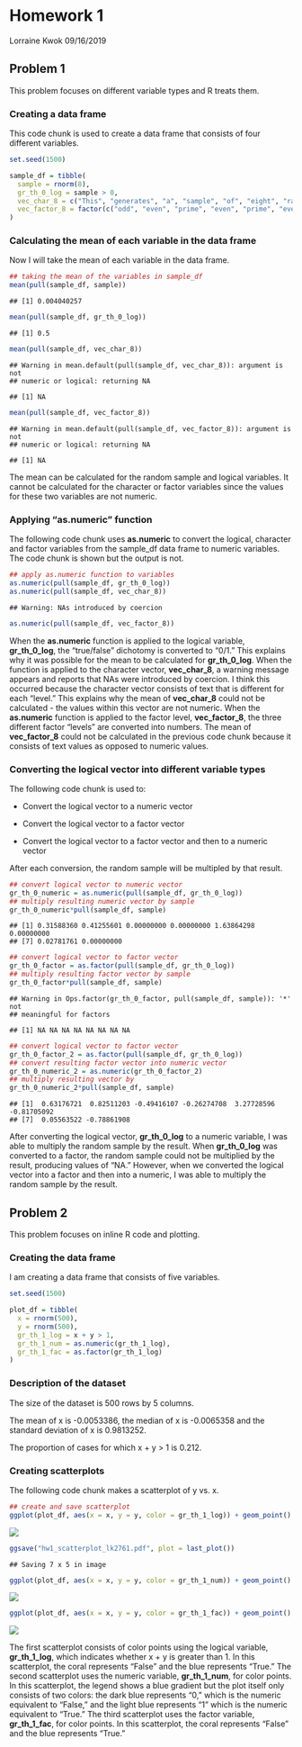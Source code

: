 Homework 1
================
Lorraine Kwok
09/16/2019

## Problem 1

This problem focuses on different variable types and R treats them.

### Creating a data frame

This code chunk is used to create a data frame that consists of four
different variables.

``` r
set.seed(1500)

sample_df = tibble(
  sample = rnorm(8),
  gr_th_0_log = sample > 0, 
  vec_char_8 = c("This", "generates", "a", "sample", "of", "eight", "random", "numbers"),
  vec_factor_8 = factor(c("odd", "even", "prime", "even", "prime", "even", "odd", "even"))
)
```

### Calculating the mean of each variable in the data frame

Now I will take the mean of each variable in the data frame.

``` r
## taking the mean of the variables in sample_df 
mean(pull(sample_df, sample))
```

    ## [1] 0.004040257

``` r
mean(pull(sample_df, gr_th_0_log)) 
```

    ## [1] 0.5

``` r
mean(pull(sample_df, vec_char_8))
```

    ## Warning in mean.default(pull(sample_df, vec_char_8)): argument is not
    ## numeric or logical: returning NA

    ## [1] NA

``` r
mean(pull(sample_df, vec_factor_8))
```

    ## Warning in mean.default(pull(sample_df, vec_factor_8)): argument is not
    ## numeric or logical: returning NA

    ## [1] NA

The mean can be calculated for the random sample and logical variables.
It cannot be calculated for the character or factor variables since the
values for these two variables are not numeric.

### Applying “as.numeric” function

The following code chunk uses **as.numeric** to convert the logical,
character and factor variables from the sample\_df data frame to numeric
variables. The code chunk is shown but the output is not.

``` r
## apply as.numeric function to variables
as.numeric(pull(sample_df, gr_th_0_log))
as.numeric(pull(sample_df, vec_char_8))
```

    ## Warning: NAs introduced by coercion

``` r
as.numeric(pull(sample_df, vec_factor_8))
```

When the **as.numeric** function is applied to the logical variable,
**gr\_th\_0\_log**, the “true/false” dichotomy is converted to “0/1.”
This explains why it was possible for the mean to be calculated for
**gr\_th\_0\_log**. When the function is applied to the character
vector, **vec\_char\_8**, a warning message appears and reports that NAs
were introduced by coercion. I think this occurred because the character
vector consists of text that is different for each “level.” This
explains why the mean of **vec\_char\_8** could not be calculated - the
values within this vector are not numeric. When the **as.numeric**
function is applied to the factor level, **vec\_factor\_8**, the three
different factor “levels” are converted into numbers. The mean of
**vec\_factor\_8** could not be calculated in the previous code chunk
because it consists of text values as opposed to numeric values.

### Converting the logical vector into different variable types

The following code chunk is used to:

  - Convert the logical vector to a numeric vector

  - Convert the logical vector to a factor vector

  - Convert the logical vector to a factor vector and then to a numeric
    vector

After each conversion, the random sample will be multipled by that
result.

``` r
## convert logical vector to numeric vector
gr_th_0_numeric = as.numeric(pull(sample_df, gr_th_0_log))
## multiply resulting numeric vector by sample
gr_th_0_numeric*pull(sample_df, sample)
```

    ## [1] 0.31588360 0.41255601 0.00000000 0.00000000 1.63864298 0.00000000
    ## [7] 0.02781761 0.00000000

``` r
## convert logical vector to factor vector
gr_th_0_factor = as.factor(pull(sample_df, gr_th_0_log))
## multiply resulting factor vector by sample
gr_th_0_factor*pull(sample_df, sample)
```

    ## Warning in Ops.factor(gr_th_0_factor, pull(sample_df, sample)): '*' not
    ## meaningful for factors

    ## [1] NA NA NA NA NA NA NA NA

``` r
## convert logical vector to factor vector
gr_th_0_factor_2 = as.factor(pull(sample_df, gr_th_0_log))
## convert resulting factor vector into numeric vector
gr_th_0_numeric_2 = as.numeric(gr_th_0_factor_2)
## multiply resulting vector by 
gr_th_0_numeric_2*pull(sample_df, sample)
```

    ## [1]  0.63176721  0.82511203 -0.49416107 -0.26274708  3.27728596 -0.81705092
    ## [7]  0.05563522 -0.78861908

After converting the logical vector, **gr\_th\_0\_log** to a numeric
variable, I was able to multiply the random sample by the result. When
**gr\_th\_0\_log** was converted to a factor, the random sample could
not be multiplied by the result, producing values of “NA.” However, when
we converted the logical vector into a factor and then into a numeric, I
was able to multiply the random sample by the result.

## Problem 2

This problem focuses on inline R code and plotting.

### Creating the data frame

I am creating a data frame that consists of five variables.

``` r
set.seed(1500)

plot_df = tibble(
  x = rnorm(500),
  y = rnorm(500),
  gr_th_1_log = x + y > 1,
  gr_th_1_num = as.numeric(gr_th_1_log),
  gr_th_1_fac = as.factor(gr_th_1_log)
)
```

### Description of the dataset

The size of the dataset is 500 rows by 5 columns.

The mean of x is -0.0053386, the median of x is -0.0065358 and the
standard deviation of x is 0.9813252.

The proportion of cases for which x + y \> 1 is 0.212.

### Creating scatterplots

The following code chunk makes a scatterplot of y vs. x.

``` r
## create and save scatterplot
ggplot(plot_df, aes(x = x, y = y, color = gr_th_1_log)) + geom_point()
```

![](p8105_hw1_lk2761_files/figure-gfm/create%20scatterplot-1.png)<!-- -->

``` r
ggsave("hw1_scatterplot_lk2761.pdf", plot = last_plot())
```

    ## Saving 7 x 5 in image

``` r
ggplot(plot_df, aes(x = x, y = y, color = gr_th_1_num)) + geom_point()
```

![](p8105_hw1_lk2761_files/figure-gfm/create%20scatterplot-2.png)<!-- -->

``` r
ggplot(plot_df, aes(x = x, y = y, color = gr_th_1_fac)) + geom_point()
```

![](p8105_hw1_lk2761_files/figure-gfm/create%20scatterplot-3.png)<!-- -->

The first scatterplot consists of color points using the logical
variable, **gr\_th\_1\_log**, which indicates whether x + y is greater
than 1. In this scatterplot, the coral represents “False” and the blue
represents “True.” The second scatterplot uses the numeric variable,
**gr\_th\_1\_num**, for color points. In this scatterplot, the legend
shows a blue gradient but the plot itself only consists of two colors:
the dark blue represents “0,” which is the numeric equivalent to
“False,” and the light blue represents “1” which is the numeric
equivalent to “True.” The third scatterplot uses the factor variable,
**gr\_th\_1\_fac**, for color points. In this scatterplot, the coral
represents “False” and the blue represents “True.”

